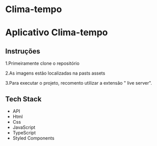 # Clima-tempo

# Aplicativo Clima-tempo


## Instruções

1.Primeiramente clone o repositório

2.As imagens estão localizadas na pasts assets

3.Para executar o projeto, recomento utilizar a extensão " live server".


## Tech Stack
- API
- Html
- Css
- JavaScript
- TypeScript
- Styled Components
